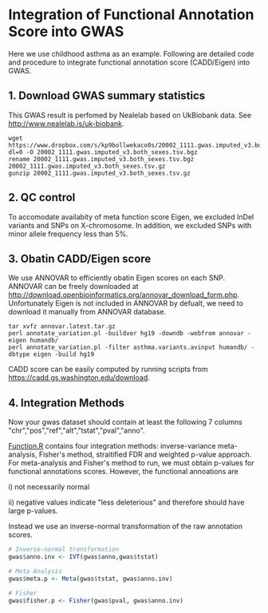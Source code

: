 # Integration of Functional Annotation Score into GWAS

Here we use childhood asthma as an example. Following are detailed code and procedure to integrate functional annotation score (CADD/Eigen) into GWAS. 

## 1. Download GWAS summary statistics

This GWAS result is perfomed by Nealelab based on UkBiobank data. See http://www.nealelab.is/uk-biobank.
```shell
wget https://www.dropbox.com/s/kp9bollwekaco0s/20002_1111.gwas.imputed_v3.both_sexes.tsv.bgz?dl=0 -O 20002_1111.gwas.imputed_v3.both_sexes.tsv.bgz
rename 20002_1111.gwas.imputed_v3.both_sexes.tsv.bgz 20002_1111.gwas.imputed_v3.both_sexes.tsv.gz
gunzip 20002_1111.gwas.imputed_v3.both_sexes.tsv.gz
```
## 2. QC control

To accomodate availabity of meta function score Eigen, we excluded InDel variants and SNPs on X-chromosome. In addition, we excluded SNPs with minor allele 
frequency less than 5%.

## 3. Obatin CADD/Eigen score

We use ANNOVAR to efficiently obatin Eigen scores on each SNP. ANNOVAR can be freely downloaded at http://download.openbioinformatics.org/annovar_download_form.php.
Unfortunately Eigen is not included in ANNOVAR by defualt, we need to download it manually from ANNOVAR database.
```shell
tar xvfz annovar.latest.tar.gz 
perl annotate_variation.pl -buildver hg19 -downdb -webfrom annovar -eigen humandb/
perl annotate_variation.pl -filter asthma.variants.avinput humandb/ -dbtype eigen -build hg19
```
CADD score can be easily computed by running scripts from https://cadd.gs.washington.edu/download.

## 4. Integration Methods

Now your gwas dataset should contain at least the following 7 columns "chr","pos","ref","alt","tstat","pval","anno".

[Function.R](https://github.com/jianhuig/Integrate-gwas/blob/master/Function.R) contains four integration methods: inverse-variance meta-analysis, Fisher's method, straitified FDR and weighted p-value approach. For meta-analysis and Fisher's method to run, we must obtain p-values for functional annotations scores. However, the functional annoations are 

i) not necessarily normal

ii) negative values indicate "less deleterious" and therefore should have large p-values.

Instead we use an inverse-normal transformation of the raw annotation scores.

```r
# Inverse-normal transformation
gwas$anno.inv <- IVT(gwas$anno,gwas$tstat)

# Meta Analysis
gwas$meta.p <- Meta(gwas$tstat, gwas$anno.inv)

# Fisher
gwas$fisher.p <- Fisher(gwas$pval, gwas$anno.inv)
```
